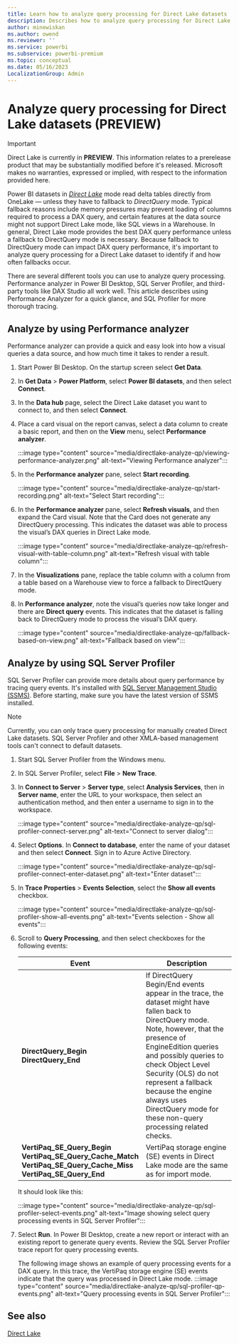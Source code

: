 ```yaml
---
title: Learn how to analyze query processing for Direct Lake datasets
description: Describes how to analyze query processing for Direct Lake datasets.
author: minewiskan
ms.author: owend
ms.reviewer: ''
ms.service: powerbi
ms.subservice: powerbi-premium
ms.topic: conceptual
ms.date: 05/16/2023
LocalizationGroup: Admin
---
```

# Analyze query processing for Direct Lake datasets (PREVIEW)

> [!IMPORTANT]
> Direct Lake is currently in **PREVIEW**. This information relates to a prerelease product that may be substantially modified before it's released. Microsoft makes no warranties, expressed or implied, with respect to the information provided here.

Power BI datasets in [*Direct Lake*](directlake-overview.md) mode read delta tables directly from OneLake — unless they have to fallback to *DirectQuery* mode. Typical fallback reasons include memory pressures may prevent loading of columns required to process a DAX query, and certain features at the data source might not support Direct Lake mode, like SQL views in a Warehouse. In general, Direct Lake mode provides the best DAX query performance unless a fallback to DirectQuery mode is necessary. Because fallback to DirectQuery mode can impact DAX query performance, it's important to analyze query processing for a Direct Lake dataset to identify if and how often fallbacks occur.

There are several different tools you can use to analyze query processing. Performance analyzer in Power BI Desktop, SQL Server Profiler, and third-party tools like DAX Studio all work well. This article describes using Performance Analyzer for a quick glance, and SQL Profiler for more thorough tracing.

## Analyze by using Performance analyzer

Performance analyzer can provide a quick and easy look into how a visual queries a data source, and how much time it takes to render a result.

1. Start Power BI Desktop. On the startup screen select **Get Data**.

1. In **Get Data** > **Power Platform**, select **Power BI datasets**, and then select **Connect**.

1. In the **Data hub** page, select the Direct Lake dataset you want to connect to, and then select **Connect**.

1. Place a card visual on the report canvas, select a data column to create a basic report, and then on the **View** menu, select **Performance analyzer**.

    :::image type="content" source="media/directlake-analyze-qp/viewing-performance-analyzer.png" alt-text="Viewing Performance analyzer":::

1. In the **Performance analyzer** pane, select **Start recording**.

    :::image type="content" source="media/directlake-analyze-qp/start-recording.png" alt-text="Select Start recording":::

1. In the **Performance analyzer** pane, select **Refresh visuals**, and then expand the Card visual. Note that the Card does not generate any DirectQuery processing. This indicates the dataset was able to process the visual’s DAX queries in Direct Lake mode.

    :::image type="content" source="media/directlake-analyze-qp/refresh-visual-with-table-column.png" alt-text="Refresh visual with table column":::

1. In the **Visualizations** pane, replace the table column with a column from a table based on a Warehouse view to force a fallback to DirectQuery mode.

1. In **Performance analyzer**, note the visual’s queries now take longer and  there are **Direct query** events. This indicates that the dataset is falling back to DirectQuery mode to process the visual’s DAX query.

    :::image type="content" source="media/directlake-analyze-qp/fallback-based-on-view.png" alt-text="Fallback based on view":::

## Analyze by using SQL Server Profiler

SQL Server Profiler can provide more details about query performance by tracing query events. It's installed with [SQL Server Management Studio (SSMS)](/sql/ssms/download-sql-server-management-studio-ssms). Before starting, make sure you have the latest version of SSMS installed.

> [!NOTE]
> Currently, you can only trace query processing for manually created Direct Lake datasets. SQL Server Profiler and other XMLA-based management tools can't connect to default datasets.

1. Start SQL Server Profiler from the Windows menu.

1. In SQL Server Profiler, select **File** > **New Trace**.

1. In **Connect to Server** > **Server type**, select **Analysis Services**, then in **Server name**, enter the URL to your workspace, then select an authentication method, and then enter a username to sign in to the workspace.

    :::image type="content" source="media/directlake-analyze-qp/sql-profiler-connect-server.png" alt-text="Connect to server dialog":::

1. Select **Options**. In **Connect to database**, enter the name of your dataset and then select **Connect**. Sign in to Azure Active Directory.

    :::image type="content" source="media/directlake-analyze-qp/sql-profiler-connect-enter-dataset.png" alt-text="Enter dataset":::

1. In **Trace Properties** > **Events Selection**, select the **Show all events** checkbox.

    :::image type="content" source="media/directlake-analyze-qp/sql-profiler-show-all-events.png" alt-text="Events selection - Show all events":::

1. Scroll to **Query Processing**, and then select checkboxes for the following events:

    |Event  |Description  |
    |---------|---------|
    |**DirectQuery_Begin**</BR>**DirectQuery_End**     |   If DirectQuery Begin/End events appear in the trace, the dataset might have fallen back to DirectQuery mode. Note, however, that the presence of EngineEdition queries and possibly queries to check Object Level Security (OLS) do not represent a fallback because the engine always uses DirectQuery mode for these non-query processing related checks.        |
    |**VertiPaq_SE_Query_Begin**</BR> **VertiPaq_SE_Query_Cache_Match**</BR> **VertiPaq_SE_Query_Cache_Miss**</BR> **VertiPaq_SE_Query_End**     |  VertiPaq storage engine (SE) events in Direct Lake mode are the same as for import mode.      |

    It should look like this:

    :::image type="content" source="media/directlake-analyze-qp/sql-profiler-select-events.png" alt-text="Image showing select query processing events in SQL Server Profiler":::

1. Select **Run**. In Power BI Desktop, create a new report or interact with an existing report to generate query events. Review the SQL Server Profiler trace report for query processing events.

    The following image shows an example of query processing events for a DAX query. In this trace, the VertiPaq storage engine (SE) events indicate that the query was processed in Direct Lake mode.
    :::image type="content" source="media/directlake-analyze-qp/sql-profiler-qp-events.png" alt-text="Query processing events in SQL Server Profiler":::

## See also

[Direct Lake](directlake-overview.md)